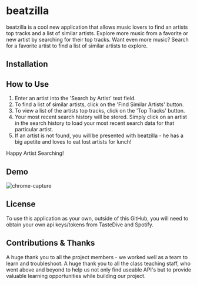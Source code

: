 # beatzilla

beatzilla is a cool new application that allows music lovers to find an artists top tracks and a list of similar artists. Explore more music from a favorite or new artist by searching for their top tracks. Want even more music? Search for a favorite artist to find a list of similar artists to explore.

## Installation


## How to Use
1. Enter an artist into the 'Search by Artist' text field.
2. To find a list of similar artists, click on the 'Find Similar Artists' button.
3. To view a list of the artists top tracks, click on the 'Top Tracks' button.
4. Your most recent search history will be stored. Simply click on an artist in the search history to load your most recent search data for that particular artist.
5. If an artist is not found, you will be presented with beatzilla - he has a big apetite and loves to eat lost artists for lunch!

Happy Artist Searching!

## Demo
![chrome-capture](https://user-images.githubusercontent.com/76062539/111007609-3d629480-835d-11eb-9ed6-53e8ba77b1ff.gif)



## License
To use this application as your own, outside of this GitHub, you will need to obtain your own api keys/tokens from TasteDive and Spotify.

## Contributions & Thanks
A huge thank you to all the project members - we worked well as a team to learn and troubleshoot. A huge thank you to all the class teaching staff, who went above and beyond to help us not only find useable API's but to provide valuable learning opportunities while building our project.
